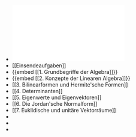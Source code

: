 - ![linalg.pdf](../assets/linalg_1729176664262_0.pdf)
- [[Einsendeaufgaben]]
- {{embed [[1. Grundbegriffe der Algebra]]}}
- {{embed [[2. Konzepte der Linearen Algebra]]}}
- [[3. Bilinearformen und Hermite'sche Formen]]
- [[4. Determinanten]]
- [[5. Eigenwerte und Eigenvektoren]]
- [[6. Die Jordan'sche Normalform]]
- [[7. Euklidische und unitäre Vektorräume]]
-
-
-